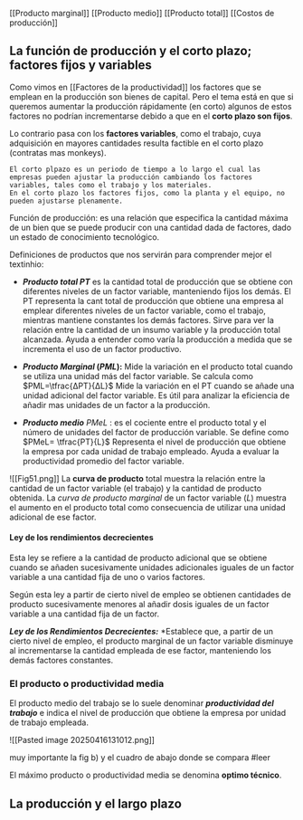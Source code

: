 [[Producto marginal]]
[[Producto medio]]
[[Producto total]]
[[Costos de producción]]

## La función de producción y el corto plazo; factores fijos y variables

Como vimos en [[Factores de la productividad]] los factores que se emplean en la producción son bienes de capital. Pero el tema está en que si queremos aumentar la producción rápidamente (en corto) algunos de estos factores no podrían incrementarse debido a que en el **corto plazo son fijos**. 

Lo contrario pasa con los **factores variables**, como el trabajo, cuya adquisición en mayores cantidades resulta factible en el corto plazo (contratas mas monkeys).

	El corto plpazo es un periodo de tiempo a lo largo el cual las empresas pueden ajustar la producción cambiando los factores variables, tales como el trabajo y los materiales. 
	En el corto plazo los factores fijos, como la planta y el equipo, no pueden ajustarse plenamente. 


Función de producción: es una relación que especifica la cantidad máxima de un bien que se puede producir con una cantidad dada de factores, dado un estado de conocimiento tecnológico.

Definiciones de productos que nos servirán para comprender mejor el textinhio:

* ***Producto total $PT$*** es la cantidad total de producción que se obtiene con diferentes niveles de un factor variable, manteniendo fijos los demás.
	El PT representa la cant total de producción que obtiene una empresa al emplear diferentes niveles de un factor variable, como el trabajo, mientras mantiene constantes los demás factores. 
	Sirve para ver la relación entre la cantidad de un insumo variable y la producción total alcanzada.
	Ayuda a entender como varía la producción a medida que se incrementa el uso de un factor productivo. 

* ***Producto Marginal* ($PML$):** Mide la variación en el producto total cuando se utiliza una unidad más del factor variable. Se calcula como $PML=\tfrac{ΔPT}{ΔL}$
	Mide la variación en el PT cuando se añade una unidad adicional del factor variable. 
	Es útil para analizar la eficiencia de añadir mas unidades de un factor a la producción. 
* ***Producto medio*** $PMeL$ : es el cociente entre el producto total y el número de unidades del factor de producción variable. Se define como $PMeL= \tfrac{PT}{L}$
	Representa el nivel de producción que obtiene la empresa por cada unidad de trabajo empleado. 
	Ayuda a evaluar la productividad promedio del factor variable. 


![[Fig51.png]]
La **curva de producto** total muestra la relación entre la cantidad de un factor variable (el trabajo) y la cantidad de producto obtenida. La *curva de producto marginal* de un factor variable ($L$) muestra el aumento en el producto total como consecuencia de utilizar una unidad adicional de ese factor.

#### Ley de los rendimientos decrecientes

Esta ley se refiere a la cantidad de producto adicional que se obtiene cuando se añaden sucesivamente unidades adicionales iguales de un factor variable a una cantidad fija de uno o varios factores.

Según esta ley a partir de cierto nivel de empleo se obtienen cantidades de producto sucesivamente menores al añadir dosis iguales de un factor variable a una cantidad fija de un factor. 

***Ley de los Rendimientos Decrecientes:*** *Establece que, a partir de un cierto nivel de empleo, el producto marginal de un factor variable disminuye al incrementarse la cantidad empleada de ese factor, manteniendo los demás factores constantes. 


### El producto o productividad media 

El producto medio del trabajo se lo suele denominar ***productividad del trabajo*** e indica el nivel de producción que obtiene la empresa por unidad de trabajo empleada.

![[Pasted image 20250416131012.png]]

muy importante la fig b) y el cuadro de abajo donde se compara #leer 

El máximo producto o productividad media se denomina **optimo  técnico**.

## La producción y el largo plazo

